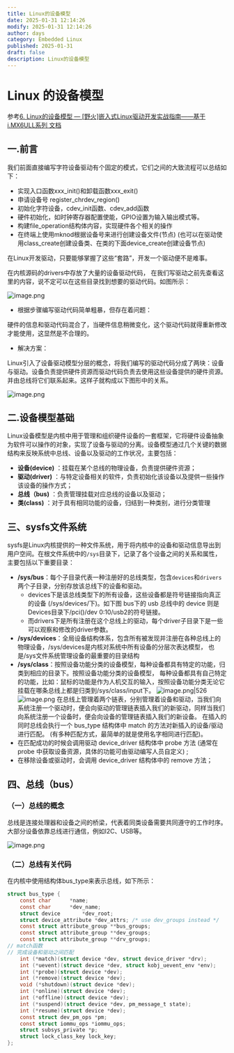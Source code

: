 ```yaml
---
title: Linux的设备模型
date: 2025-01-31 12:14:26
modify: 2025-01-31 12:14:26
author: days
category: Embedded Linux
published: 2025-01-31
draft: false
description: Linux的设备模型
---
```

# Linux 的设备模型

参考[6. Linux的设备模型 — [野火]嵌入式Linux驱动开发实战指南——基于i.MX6ULL系列 文档](https://doc.embedfire.com/linux/imx6/driver/zh/latest/linux_driver/linux_device_model.html)

## 一.前言

我们前面直接编写字符设备驱动有个固定的模式，它们之间的大致流程可以总结如下：

- 实现入口函数xxx_init()和卸载函数xxx_exit()
- 申请设备号 register_chrdev_region()
- 初始化字符设备，cdev_init函数、cdev_add函数
- 硬件初始化，如时钟寄存器配置使能，GPIO设置为输入输出模式等。
- 构建file_operation结构体内容，实现硬件各个相关的操作
- 在终端上使用mknod根据设备号来进行创建设备文件(节点) (也可以在驱动使用class_create创建设备类、在类的下面device_create创建设备节点)

在Linux开发驱动，只要能够掌握了这些“套路”，开发一个驱动便不是难事。

在内核源码的drivers中存放了大量的设备驱动代码， 在我们写驱动之前先查看这里的内容，说不定可以在这些目录找到想要的驱动代码。如图所示：

![image.png](https://raw.githubusercontent.com/ScuDays/MyImg/master/20250131122030.png)

- 根据步骤编写驱动代码简单粗暴，但存在着问题：

硬件的信息和驱动代码混合了，当硬件信息稍微变化，这个驱动代码就得重新修改才能使用，这显然是不合理的。

- 解决方案：

Linux引入了设备驱动模型分层的概念，将我们编写的驱动代码分成了两块：设备与驱动。设备负责提供硬件资源而驱动代码负责去使用这些设备提供的硬件资源。并由总线将它们联系起来。这样子就构成以下图形中的关系。

![image.png](https://raw.githubusercontent.com/ScuDays/MyImg/master/20250131122610.png)

## 二.设备模型基础

Linux设备模型是内核中用于管理和组织硬件设备的一套框架，它将硬件设备抽象为软件可以操作的对象，实现了设备与驱动的分离。设备模型通过几个关键的数据结构来反映系统中总线、设备以及驱动的工作状况，主要包括：

- **设备(device)** ：挂载在某个总线的物理设备，负责提供硬件资源；
- **驱动(driver)** ：与特定设备相关的软件，负责初始化该设备以及提供一些操作该设备的操作方式；
- **总线（bus)** ：负责管理挂载对应总线的设备以及驱动；
- **类(class)** ：对于具有相同功能的设备，归结到一种类别，进行分类管理
## 三、sysfs文件系统

sysfs是Linux内核提供的一种文件系统，用于将内核中的设备和驱动信息导出到用户空间。在根文件系统中的`/sys`目录下，记录了各个设备之间的关系和属性，主要包括以下重要目录：

- **/sys/bus**：每个子目录代表一种注册好的总线类型，包含`devices`和`drivers`两个子目录，分别存放该总线下的设备和驱动。
	- devices下是该总线类型下的所有设备，这些设备都是符号链接指向真正的设备 (/sys/devices/下)。如下图 bus下的 usb 总线中的 device 则是 Devices目录下/pci()/dev 0:10/usb2的符号链接。
	- 而drivers下是所有注册在这个总线上的驱动，每个driver子目录下是一些可以观察和修改的driver参数。
- **/sys/devices**：全局设备结构体系，包含所有被发现并注册在各种总线上的物理设备，/sys/devices是内核对系统中所有设备的分层次表达模型， 也是/sys文件系统管理设备的最重要的目录结构
- **/sys/class**：按照设备功能分类的设备模型，每种设备都具有特定的功能，归类到相应的目录下。按照设备功能分类的设备模型， 每种设备都具有自己特定的功能，比如：鼠标的功能是作为人机交互的输入，按照设备功能分类无论它挂载在哪条总线上都是归类到/sys/class/input下。
![image.png|526](https://raw.githubusercontent.com/ScuDays/MyImg/master/20250131124554.png)
![image.png](https://raw.githubusercontent.com/ScuDays/MyImg/master/20250131170846.png)
在总线上管理着两个链表，分别管理着设备和驱动，当我们向系统注册一个驱动时，便会向驱动的管理链表插入我们的新驱动，同样当我们向系统注册一个设备时，便会向设备的管理链表插入我们的新设备。
在插入的同时总线会执行一个 bus_type 结构体中 match 的方法对新插入的设备/驱动进行匹配。 (有多种匹配方式，最简单的就是使用名字相同进行匹配)。
- 在匹配成功的时候会调用驱动 device_driver 结构体中 probe 方法 (通常在 probe 中获取设备资源，具体的功能可由驱动编写人员自定义) ;
- 在移除设备或驱动时，会调用 device_driver 结构体中的 remove 方法；
## 四、总线（bus）

### （一）总线的概念

总线是连接处理器和设备之间的桥梁，代表着同类设备需要共同遵守的工作时序。大部分设备依靠总线进行通信，例如I2C、USB等。

![image.png](https://raw.githubusercontent.com/ScuDays/MyImg/master/20250131171347.png)

### （二）总线有关代码

在内核中使用结构体bus_type来表示总线，如下所示：

```c
struct bus_type {
    const char      *name;
    const char      *dev_name;
    struct device       *dev_root;
    struct device_attribute *dev_attrs; /* use dev_groups instead */
    const struct attribute_group **bus_groups;
    const struct attribute_group **dev_groups;
    const struct attribute_group **drv_groups;
// match函数
// 完成设备和驱动之间匹配
    int (*match)(struct device *dev, struct device_driver *drv);
    int (*uevent)(struct device *dev, struct kobj_uevent_env *env);
    int (*probe)(struct device *dev);
    int (*remove)(struct device *dev);
    void (*shutdown)(struct device *dev);
    int (*online)(struct device *dev);
    int (*offline)(struct device *dev);
    int (*suspend)(struct device *dev, pm_message_t state);
    int (*resume)(struct device *dev);
    const struct dev_pm_ops *pm;
    const struct iommu_ops *iommu_ops;
    struct subsys_private *p;
    struct lock_class_key lock_key;
};

```